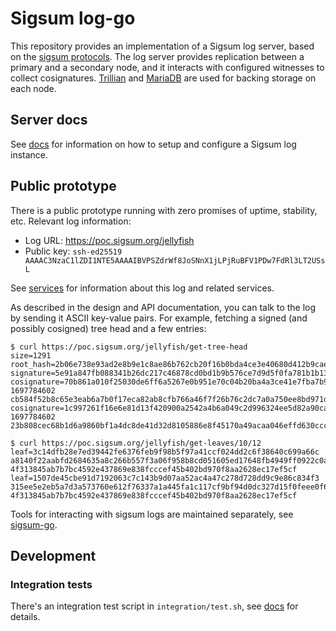 # Sigsum log-go

This repository provides an implementation of a Sigsum log server,
based on the [sigsum
protocols](https://git.glasklar.is/sigsum/project/documentation/-/blob/main/log.md).
The log server provides replication between a primary and a secondary
node, and it interacts with configured witnesses to collect
cosignatures. [Trillian](https://transparency.dev/#trillian) and
[MariaDB](https://mariadb.org/) are used for backing storage on each
node.

## Server docs

See [docs](./doc/readme.md) for information on how to setup and
configure a Sigsum log instance.

## Public prototype
There is a public prototype running with zero promises of uptime,
stability, etc.  Relevant log information:

- Log URL: https://poc.sigsum.org/jellyfish
- Public key: `ssh-ed25519 AAAAC3NzaC1lZDI1NTE5AAAAIBVPSZdrWf8JoSNnX1jLPjRuBFV1PDw7FdRl3LT2USsL`

See [services](https://www.sigsum.org/services/) for information about
this log and related services.

As described in the design and API documentation, you can talk to the
log by sending it ASCII key-value pairs. For example, fetching a
signed (and possibly cosigned) tree head and a few entries:

```
$ curl https://poc.sigsum.org/jellyfish/get-tree-head
size=1291
root_hash=2b06e738e93ad2e8b9e1c8ae86b762cb20f16b0bda4ce3e40680d412b9cae5ea
signature=5e91a847fb088341b26dc217c46878cd0bd1b9b576ce7d9d5f0fa781b1b139488bebc1883748c2c731aab546ee37ffcfa5823a37e55a8b5e501390235fcab00f
cosignature=70b861a010f25030de6ff6a5267e0b951e70c04b20ba4a3ce41e7fba7b9b7dfc 1697784602 cb584f52b8c65e3eab6a7b0f17eca82ab8cfb766a46f7f26b76c2dc7a0a750ee8bd971dad7101cdebfdd786affd82582b4c42d41ff185d01f2cf756fbce0ef07
cosignature=1c997261f16e6e81d13f420900a2542a4b6a049c2d996324ee5d82a90ca3360c 1697784602 23b808cec68b1d6a9860bf1a4dc8de41d32d8105886e8f45170a49acaa046effd630cccf61235aa12b889bf3ed04002069d10bdf1041f99a6a7e09b42785b50c

$ curl https://poc.sigsum.org/jellyfish/get-leaves/10/12
leaf=3c14dfb28e7ed39442fe6376feb9f98b5f97a41ccf024dd2c6f38640c699a66c a8140f22aabfd2684635a8c266b557f3a06f958b8cd051605ed17648fb4949ff0922c0a73045c90e4baddf7033ba2a34b5841221ac7067918aada94553f0f104 4f313845ab7b7bc4592e437869e838fcccef45b402bd970f8aa2628ec17ef5cf
leaf=1507de45cbe91d7192063c7c143b9d07aa52ac4a47c278d728dd9c9e86c834f3 315ee5e2eb5a7d3a573760e612f76337a1a445fa1c117cf9bf94d0dc327d15f0feee0f67ba679d74cb08cb4748793aa09576f5496abf831a4c1105925c635404 4f313845ab7b7bc4592e437869e838fcccef45b402bd970f8aa2628ec17ef5cf
```

Tools for interacting with sigsum logs are maintained separately, see
[sigsum-go](https://git.glasklar.is/sigsum/core/sigsum-go/).


## Development

### Integration tests

There's an integration test script in `integration/test.sh`, see
[docs](./integration/README.md) for details.
